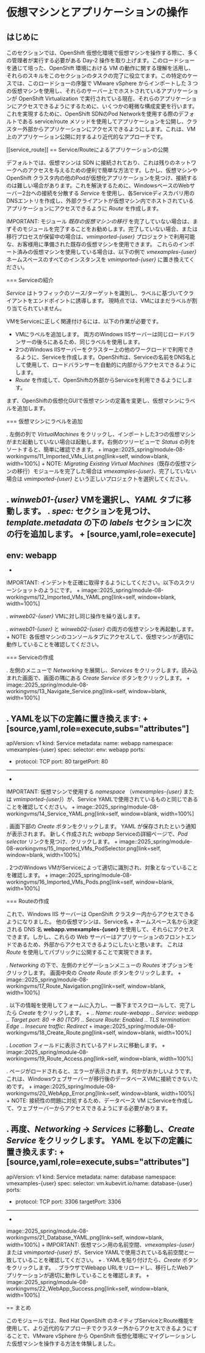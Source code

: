 # 仮想マシンとアプリケーションの操作

## はじめに

このセクションでは、OpenShift 仮想化環境で仮想マシンを操作する際に、多くの管理者が実行する必要がある Day-2 操作を取り上げます。このロードショーを通じて培った、OpenShift 環境における VM の動作に関する理解を活用し、それらのスキルをこのセクションのタスクの完了に役立てます。この特定のケースでは、このロードショーの序盤で VMware vSphere からインポートした 3 つの仮想マシンを使用し、それらのサーバー上でホストされているアプリケーションが OpenShift Virtualization で実行されている現在、それらのアプリケーションにアクセスできるようにするために、いくつかの軽微な構成変更を行います。これを実現するために、OpenShift SDNのPod Networkを使用する際のデフォルトである service/route メソッドを使用してアプリケーションを公開し、クラスター外部からアプリケーションにアクセスできるようにします。これは、VM 上のアプリケーション公開に対するより近代的なアプローチです。

[[service_route]]
== Service/Routeによるアプリケーションの公開

デフォルトでは、仮想マシンは SDN に接続されており、これは残りのネットワークへのアクセスを与えるための便利で簡単な方法です。しかし、仮想マシンや OpenShift クラスタ内の他のPodが仮想化アプリケーションを見つけ、接続するのは難しい場合があります。これを解決するために、WindowsベースのWebサーバー2台への接続を分散する *Service* を使用し、各Serviceディスカバリ用のDNSエントリを作成し、外部クライアントが仮想マシン内でホストされているアプリケーションにアクセスできるように *Route* を作成します。

IMPORTANT: モジュール *既存の仮想マシンの移行* を完了していない場合は、まずそのモジュールを完了することをお勧めします。完了していない場合、または移行プロセスが保留中の場合は、*vmimported-{user}* プロジェクトで利用可能な、お客様用に準備された既存の仮想マシンを使用できます。 これらのインポート済みの仮想マシンを使用している場合は、以下の例で *vmexamples-{user}* ネームスペースのすべてのインスタンスを *vmimported-{user}* に置き換えてください。

=== Serviceの紹介

*Service* はトラフィックのソース/ターゲットを識別し、ラベルに基づいてクライアントをエンドポイントに誘導します。 現時点では、VMにはまだラベルが割り当てられていません。

VMをServiceに正しく関連付けるには、以下の作業が必要です。

* VMにラベルを追加します。 両方のWindows IISサーバーは同じロードバランサーの後ろにあるため、同じラベルを使用します。
* 2つのWindows IISサーバーをクラスター上の他のワークロードで利用できるように、Serviceを作成します。OpenShiftは、Serviceの名前をDNS名として使用して、ロードバランサーを自動的に内部からアクセスできるようにします。
* *Route* を作成して、OpenShiftの外部からServiceを利用できるようにします。

まず、OpenShiftの仮想化GUIで仮想マシンの定義を変更し、仮想マシンにラベルを追加します。

=== 仮想マシンにラベルを追加

. 左側の列で *VirtualMachines* をクリックし、インポートした3つの仮想マシンがまだ起動していない場合は起動します。右側のツリービューで *Status* の列をソートすると、簡単に確認できます。
+
image::2025_spring/module-08-workingvms/11_Imported_VMs_List.png[link=self, window=blank, width=100%]
+
NOTE: *Migrating Existing Virtual Machines*（既存の仮想マシンの移行）モジュールを完了した場合は *vmexamples-{user}*、完了していない場合は *vmimported-{user}* という正しいプロジェクトを選択してください。

. *winweb01-{user}* VMを選択し、*YAML* タブに移動します。
. *spec:* セクションを見つけ、*template.metadata* の下の *labels* セクションに次の行を追加します。
+
[source,yaml,role=execute]
----
env: webapp
----
+
IMPORTANT: インデントを正確に取得するようにしてください。以下のスクリーンショットのようにです。
+
image::2025_spring/module-08-workingvms/12_Imported_VMs_YAML.png[link=self, window=blank, width=100%]

. *winweb02-{user}* VMに対し同じ操作を繰り返します。

. *winweb01-{user}* と *winweb02-{user}* の両方の仮想マシンを再起動します。
+
NOTE: 各仮想マシンのコンソールタブにアクセスして、仮想マシンが適切に動作していることを確認してください。

=== Serviceの作成

. 左側のメニューで *Networking* を展開し、*Services* をクリックします。読み込まれた画面で、画面の隅にある *Create Service* ボタンをクリックします。
+
image::2025_spring/module-08-workingvms/13_Navigate_Service.png[link=self, window=blank, width=100%]

. YAMLを以下の定義に置き換えます:
+
[source,yaml,role=execute,subs="attributes"]
----
apiVersion: v1
kind: Service
metadata:
  name: webapp
  namespace: vmexamples-{user}
spec:
  selector:
    env: webapp
  ports:
  - protocol: TCP
    port: 80
    targetPort: 80
----
+
IMPORTANT: 仮想マシンで使用する *namespace* （*vmexamples-{user}* または *vmimported-{user}*）が、Service YAMLで使用されているものと同じであることを確認してください。
+
image::2025_spring/module-08-workingvms/14_Service_YAML.png[link=self, window=blank, width=100%]

.  画面下部の *Create* ボタンをクリックします。 YAML が保存されたという通知が表示されます。
新しく作成された *webapp* Serviceの詳細ページで、*Pod selector* リンクを見つけ、クリックします。
+
image::2025_spring/module-08-workingvms/15_Imported_VMs_PodSelector.png[link=self, window=blank, width=100%]

. 2つのWindows VMがServiceによって適切に識別され、対象となっていることを確認します。
+
image::2025_spring/module-08-workingvms/16_Imported_VMs_Pods.png[link=self, window=blank, width=100%]

=== Routeの作成

これで、Windows IIS サーバーは OpenShift クラスター内からアクセスできるようになりました。 他の仮想マシンは、Service名 + ネームスペース名から決定される DNS 名 **webapp.vmexamples-{user}** を使用して、それらにアクセスできます。しかし、これらの Web サーバーはアプリケーションのフロントエンドであるため、外部からアクセスできるようにしたいと思います。 これは *Route* を使用してパブリックに公開することで実現できます。

.  *Networking* の下で、左側のナビゲーションメニューの *Routes* オプションをクリックします。 画面中央の *Create Route* ボタンをクリックします。
+
image::2025_spring/module-08-workingvms/17_Route_Navigation.png[link=self, window=blank, width=100%]

. 以下の情報を使用してフォームに入力し、一番下までスクロールして、完了したら *Create* をクリックします。
+
.. *Name*: *route-webapp*
.. *Service*: *webapp*
.. *Target port*: *80 -> 80 (TCP)*
.. *Secure Route*: *Enabled*
.. *TLS termination*: *Edge*
.. *Insecure traffic*: *Redirect*
+
image::2025_spring/module-08-workingvms/18_Create_Route.png[link=self, window=blank, width=100%]

. *Location* フィールドに表示されているアドレスに移動します。
+
image::2025_spring/module-08-workingvms/19_Route_Access.png[link=self, window=blank, width=100%]

. ページがロードされると、エラーが表示されます。何かがおかしいようです。これは、Windowsウェブサーバーが移行後のデータベースVMに接続できないためです。
+
image::2025_spring/module-08-workingvms/20_WebApp_Error.png[link=self, window=blank, width=100%]
+
NOTE: 接続性の問題に対処するため、データベース VM にServiceを作成して、ウェブサーバーからアクセスできるようにする必要があります。

. 再度、*Networking* -> *Services* に移動し、*Create Service* をクリックします。 YAML を以下の定義に置き換えます:
+
[source,yaml,role=execute,subs="attributes"]
----
apiVersion: v1
kind: Service
metadata:
  name: database
  namespace: vmexamples-{user}
spec:
  selector:
    vm.kubevirt.io/name: database-{user}
  ports:
  - protocol: TCP
    port: 3306
    targetPort: 3306
----
+
image::2025_spring/module-08-workingvms/21_Database_YAML.png[link=self, window=blank, width=100%]
+
IMPORTANT: 仮想マシン用の名前空間、*vmexamples-{user}* または *vmimported-{user}* が、Service YAMLで使用されている名前空間と一致していることを確認してください。
+
. YAMLを貼り付けたら、*Create* ボタンをクリックします。
. ブラウザでWebapp URLをリロードし、移行したWebアプリケーションが適切に動作していることを確認します。
+
image::2025_spring/module-08-workingvms/22_WebApp_Success.png[link=self, window=blank, width=100%]

== まとめ

このモジュールでは、Red Hat OpenShift のネイティブServiceとRoute機能を使用して、より近代的なアプローチでクラスター外からアクセスできるようにすることで、VMware vSphere から OpenShift 仮想化環境にマイグレーションした仮想マシンを操作する方法を体験しました。